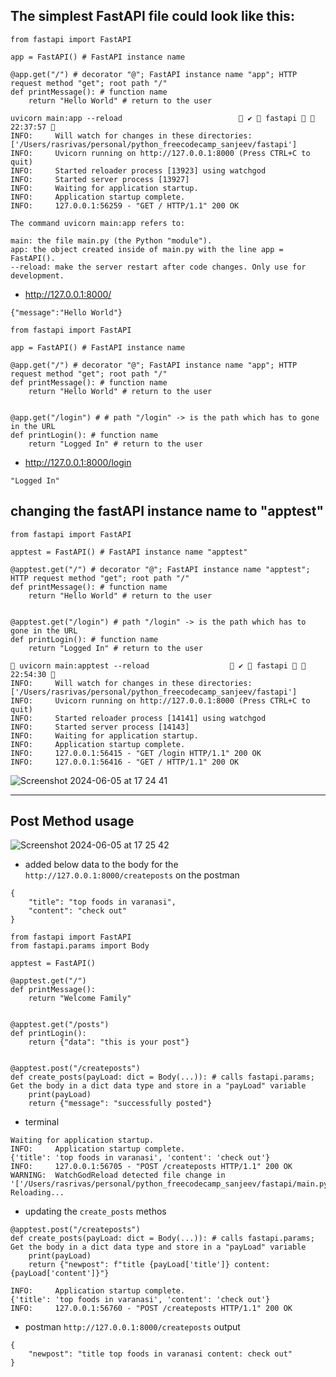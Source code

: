 ## The simplest FastAPI file could look like this:

```
from fastapi import FastAPI

app = FastAPI() # FastAPI instance name

@app.get("/") # decorator "@"; FastAPI instance name "app"; HTTP request method "get"; root path "/" 
def printMessage(): # function name
    return "Hello World" # return to the user

```

```
uvicorn main:app --reload                           ✔  fastapi   22:37:57  
INFO:     Will watch for changes in these directories: ['/Users/rasrivas/personal/python_freecodecamp_sanjeev/fastapi']
INFO:     Uvicorn running on http://127.0.0.1:8000 (Press CTRL+C to quit)
INFO:     Started reloader process [13923] using watchgod
INFO:     Started server process [13927]
INFO:     Waiting for application startup.
INFO:     Application startup complete.
INFO:     127.0.0.1:56259 - "GET / HTTP/1.1" 200 OK
```

```
The command uvicorn main:app refers to:

main: the file main.py (the Python "module").
app: the object created inside of main.py with the line app = FastAPI().
--reload: make the server restart after code changes. Only use for development.
```

- http://127.0.0.1:8000/
```
{"message":"Hello World"}
```

```
from fastapi import FastAPI

app = FastAPI() # FastAPI instance name

@app.get("/") # decorator "@"; FastAPI instance name "app"; HTTP request method "get"; root path "/" 
def printMessage(): # function name
    return "Hello World" # return to the user


@app.get("/login") # # path "/login" -> is the path which has to gone in the URL
def printLogin(): # function name
    return "Logged In" # return to the user

```

- http://127.0.0.1:8000/login
```
"Logged In"
```

## changing the fastAPI instance name to "apptest"

```
from fastapi import FastAPI

apptest = FastAPI() # FastAPI instance name "apptest"

@apptest.get("/") # decorator "@"; FastAPI instance name "apptest"; HTTP request method "get"; root path "/" 
def printMessage(): # function name
    return "Hello World" # return to the user


@apptest.get("/login") # path "/login" -> is the path which has to gone in the URL
def printLogin(): # function name
    return "Logged In" # return to the user

```

```
 uvicorn main:apptest --reload                   ✔  fastapi   22:54:30  
INFO:     Will watch for changes in these directories: ['/Users/rasrivas/personal/python_freecodecamp_sanjeev/fastapi']
INFO:     Uvicorn running on http://127.0.0.1:8000 (Press CTRL+C to quit)
INFO:     Started reloader process [14141] using watchgod
INFO:     Started server process [14143]
INFO:     Waiting for application startup.
INFO:     Application startup complete.
INFO:     127.0.0.1:56415 - "GET /login HTTP/1.1" 200 OK
INFO:     127.0.0.1:56416 - "GET / HTTP/1.1" 200 OK
```



![Screenshot 2024-06-05 at 17 24 41](https://github.com/rasrivastava/python_fcc_fastapi/assets/11652564/ccdeaaea-a484-47e3-bbb4-f350fbd36540)


--------------------------------------------------------------

## Post Method usage

![Screenshot 2024-06-05 at 17 25 42](https://github.com/rasrivastava/python_fcc_fastapi/assets/11652564/279304c1-1f1b-4d3b-9155-5ed2a805cf80)



- added below data to the body for the `http://127.0.0.1:8000/createposts`  on the postman

```
{
    "title": "top foods in varanasi",
    "content": "check out"
}
```

```
from fastapi import FastAPI
from fastapi.params import Body

apptest = FastAPI()

@apptest.get("/")
def printMessage():
    return "Welcome Family"


@apptest.get("/posts")
def printLogin():
    return {"data": "this is your post"}


@apptest.post("/createposts")
def create_posts(payLoad: dict = Body(...)): # calls fastapi.params; Get the body in a dict data type and store in a "payLoad" variable
    print(payLoad)
    return {"message": "successfully posted"}
```

- terminal
```
Waiting for application startup.
INFO:     Application startup complete.
{'title': 'top foods in varanasi', 'content': 'check out'}
INFO:     127.0.0.1:56705 - "POST /createposts HTTP/1.1" 200 OK
WARNING:  WatchGodReload detected file change in '['/Users/rasrivas/personal/python_freecodecamp_sanjeev/fastapi/main.py']'. Reloading...
```

- updating the `create_posts` methos

```
@apptest.post("/createposts")
def create_posts(payLoad: dict = Body(...)): # calls fastapi.params; Get the body in a dict data type and store in a "payLoad" variable
    print(payLoad)
    return {"newpost": f"title {payLoad['title']} content: {payLoad['content']}"}
```

```
INFO:     Application startup complete.
{'title': 'top foods in varanasi', 'content': 'check out'}
INFO:     127.0.0.1:56760 - "POST /createposts HTTP/1.1" 200 OK
```

- postman `http://127.0.0.1:8000/createposts` output

```
{
    "newpost": "title top foods in varanasi content: check out"
}
```
